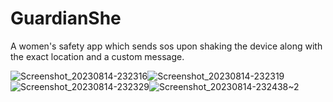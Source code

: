 # GuardianShe
A women's safety app which sends sos upon shaking the device along with the exact location and a custom message.

![Screenshot_20230814-232316](https://github.com/aaayushh7/GuardianShe/assets/101995061/051265e1-c563-46b6-936f-7db9655b3340)![Screenshot_20230814-232319](https://github.com/aaayushh7/GuardianShe/assets/101995061/e73e07ae-745c-4fc5-a746-ef1b7b0849f2)![Screenshot_20230814-232329](https://github.com/aaayushh7/GuardianShe/assets/101995061/13041ce2-1208-4cc2-8ee0-dc930f77cf09)![Screenshot_20230814-232438~2](https://github.com/aaayushh7/GuardianShe/assets/101995061/5dae9da9-827c-4061-b20e-e605aadf88fc)
